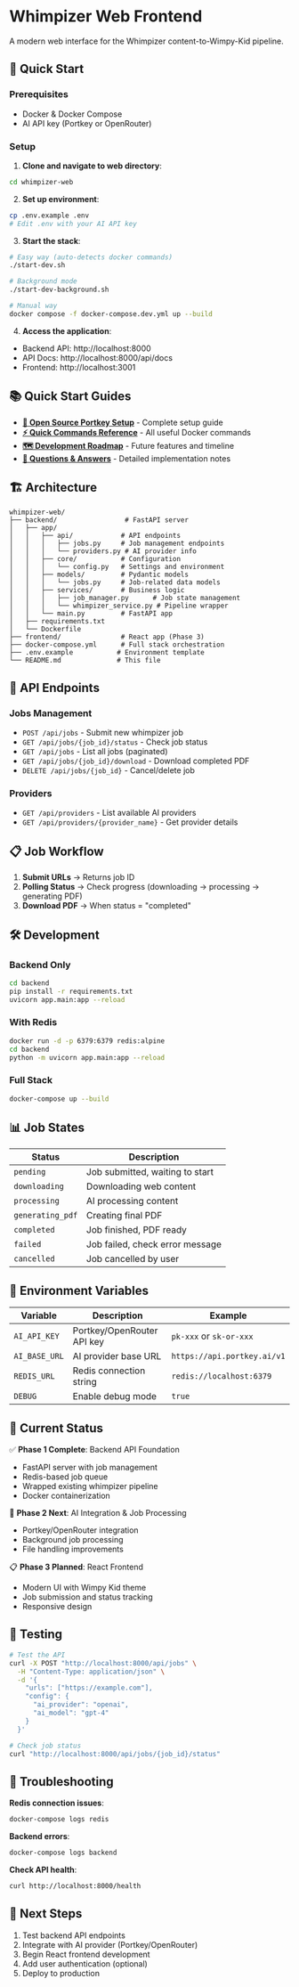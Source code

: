 # Whimpizer Web Frontend

A modern web interface for the Whimpizer content-to-Wimpy-Kid pipeline.

## 🚀 Quick Start

### Prerequisites
- Docker & Docker Compose
- AI API key (Portkey or OpenRouter)

### Setup

1. **Clone and navigate to web directory**:
```bash
cd whimpizer-web
```

2. **Set up environment**:
```bash
cp .env.example .env
# Edit .env with your AI API key
```

3. **Start the stack**:
```bash
# Easy way (auto-detects docker commands)
./start-dev.sh

# Background mode
./start-dev-background.sh

# Manual way
docker compose -f docker-compose.dev.yml up --build
```

4. **Access the application**:
- Backend API: http://localhost:8000
- API Docs: http://localhost:8000/api/docs
- Frontend: http://localhost:3001

## 📚 **Quick Start Guides**

- **[🚀 Open Source Portkey Setup](OPEN_SOURCE_PORTKEY_SETUP.md)** - Complete setup guide
- **[⚡ Quick Commands Reference](QUICK_COMMANDS.md)** - All useful Docker commands
- **[🗺️ Development Roadmap](ROADMAP.md)** - Future features and timeline
- **[🤔 Questions & Answers](ANSWERS_TO_YOUR_QUESTIONS.md)** - Detailed implementation notes

## 🏗️ Architecture

```
whimpizer-web/
├── backend/                 # FastAPI server
│   ├── app/
│   │   ├── api/            # API endpoints
│   │   │   ├── jobs.py     # Job management endpoints
│   │   │   └── providers.py # AI provider info
│   │   ├── core/           # Configuration
│   │   │   └── config.py   # Settings and environment
│   │   ├── models/         # Pydantic models
│   │   │   └── jobs.py     # Job-related data models
│   │   ├── services/       # Business logic
│   │   │   ├── job_manager.py      # Job state management
│   │   │   └── whimpizer_service.py # Pipeline wrapper
│   │   └── main.py         # FastAPI app
│   ├── requirements.txt
│   └── Dockerfile
├── frontend/               # React app (Phase 3)
├── docker-compose.yml      # Full stack orchestration
├── .env.example           # Environment template
└── README.md              # This file
```

## 🔧 API Endpoints

### Jobs Management
- `POST /api/jobs` - Submit new whimpizer job
- `GET /api/jobs/{job_id}/status` - Check job status
- `GET /api/jobs` - List all jobs (paginated)
- `GET /api/jobs/{job_id}/download` - Download completed PDF
- `DELETE /api/jobs/{job_id}` - Cancel/delete job

### Providers
- `GET /api/providers` - List available AI providers
- `GET /api/providers/{provider_name}` - Get provider details

## 📋 Job Workflow

1. **Submit URLs** → Returns job ID
2. **Polling Status** → Check progress (downloading → processing → generating PDF)
3. **Download PDF** → When status = "completed"

## 🛠️ Development

### Backend Only
```bash
cd backend
pip install -r requirements.txt
uvicorn app.main:app --reload
```

### With Redis
```bash
docker run -d -p 6379:6379 redis:alpine
cd backend
python -m uvicorn app.main:app --reload
```

### Full Stack
```bash
docker-compose up --build
```

## 📊 Job States

| Status | Description |
|--------|-------------|
| `pending` | Job submitted, waiting to start |
| `downloading` | Downloading web content |
| `processing` | AI processing content |
| `generating_pdf` | Creating final PDF |
| `completed` | Job finished, PDF ready |
| `failed` | Job failed, check error message |
| `cancelled` | Job cancelled by user |

## 🔑 Environment Variables

| Variable | Description | Example |
|----------|-------------|---------|
| `AI_API_KEY` | Portkey/OpenRouter API key | `pk-xxx` or `sk-or-xxx` |
| `AI_BASE_URL` | AI provider base URL | `https://api.portkey.ai/v1` |
| `REDIS_URL` | Redis connection string | `redis://localhost:6379` |
| `DEBUG` | Enable debug mode | `true` |

## 🎯 Current Status

✅ **Phase 1 Complete**: Backend API Foundation
- FastAPI server with job management
- Redis-based job queue
- Wrapped existing whimpizer pipeline
- Docker containerization

🔄 **Phase 2 Next**: AI Integration & Job Processing
- Portkey/OpenRouter integration
- Background job processing
- File handling improvements

📋 **Phase 3 Planned**: React Frontend
- Modern UI with Wimpy Kid theme
- Job submission and status tracking
- Responsive design

## 🧪 Testing

```bash
# Test the API
curl -X POST "http://localhost:8000/api/jobs" \
  -H "Content-Type: application/json" \
  -d '{
    "urls": ["https://example.com"],
    "config": {
      "ai_provider": "openai",
      "ai_model": "gpt-4"
    }
  }'

# Check job status
curl "http://localhost:8000/api/jobs/{job_id}/status"
```

## 🚨 Troubleshooting

**Redis connection issues**:
```bash
docker-compose logs redis
```

**Backend errors**:
```bash
docker-compose logs backend
```

**Check API health**:
```bash
curl http://localhost:8000/health
```

## 📝 Next Steps

1. Test backend API endpoints
2. Integrate with AI provider (Portkey/OpenRouter)
3. Begin React frontend development
4. Add user authentication (optional)
5. Deploy to production
